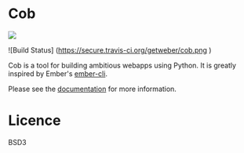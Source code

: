 # Cob

<img src="https://github.com/getweber/cob/raw/develop/doc/_static/logo.png">


![Build Status] (https://secure.travis-ci.org/getweber/cob.png )

Cob is a tool for building ambitious webapps using Python. It is greatly inspired by Ember's [ember-cli](https://ember-cli.com/).

Please see the [documentation](http://cob.readthedocs.org) for more information.

# Licence

BSD3

